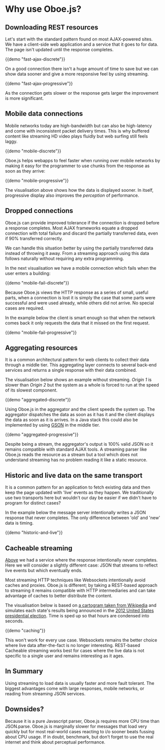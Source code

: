 Why use Oboe.js?
================

Downloading REST resources
--------------------------

Let's start with the standard pattern found on most AJAX-powered sites.
We have a client-side web application and a service that it goes to for data.
The page isn't updated until the response completes.

{{demo "fast-ajax-discrete"}}

On a good connection there isn't a huge amount of time to save but we can
show data sooner and give a more responsive feel by using streaming.

{{demo "fast-ajax-progressive"}}

As the connection gets slower or the response gets larger the improvement
is more significant.

Mobile data connections
-----------------------

Mobile networks today are high-bandwidth but can also be
high-latency and come with inconsistent packet delivery times.
This is why buffered content like streaming HD video plays
fluidly but web surfing still feels laggy.

{{demo "mobile-discrete"}}

Oboe.js helps webapps to feel faster when running over mobile networks by
making it easy for the programmer to use chunks from the response as soon 
as they arrive:

{{demo "mobile-progressive"}}

The visualisation above shows how the data is displayed sooner.
In itself, progressive display also improves the *perception* of performance.

Dropped connections
-------------------

Oboe.js can provide improved tolerance if the connection is dropped before
a response completes.
Most AJAX frameworks equate a dropped connection with total failure and discard
the partially transferred data, even if 90% transferred correctly.

We can handle this situation better by using the partially transferred data
instead of throwing it away. From a streaming approach using this data
follows naturally without requiring any extra programming. 

In the next visualisation we have a mobile connection which fails when the
user enters a building:

{{demo "mobile-fail-discrete"}}

Because Oboe.js views the HTTP response as a
series of small, useful parts, when a connection is lost it is simply
the case that some parts were successful and were used already,
while others did not arrive. No special cases are required.

In the example below the client is smart enough so that when the network
comes back it only requests the data that it missed on the first request.

{{demo "mobile-fail-progressive"}}

Aggregating resources
---------------------

It is a common architectural pattern for web clients to
collect their data through a middle tier.
This aggregating layer connects to several back-end services and
returns a single response with their data combined.

The visualisation below shows an example without streaming. *Origin 1* is slower
than *Origin 2* but the system as a whole is forced to run at the speed of
its slowest component.

{{demo "aggregated-discrete"}}

Using Oboe.js in the aggregator and the client
speeds the system up. The aggregator dispatches the data as soon as it has it and 
the client displays the data as soon as it is arrives.
In a Java stack this could also be implemented by using 
[GSON](http://code.google.com/p/google-gson/) in the middle
tier.

{{demo "aggregated-progressive"}}

Despite being a stream, the aggregator's output is 100% valid 
JSON so it remains compatible 
with standard AJAX tools. A streaming parser like Oboe.js reads the resource
as a stream but a tool which does not understand streaming has no problem reading it like 
a static resource.

Historic and live data on the same transport
--------------------------------------------

It is a common pattern for an application to fetch existing data
and then keep the page updated with 'live' events as they happen.
We traditionally use two transports here but
wouldn't our day be easier if we didn't have to program for distinct cases?

In the example below the message server intentionally writes a JSON response
that never completes. The only difference between 'old' and 'new' data
is timing.

{{demo "historic-and-live"}}

Cacheable streaming
-------------------

[Above](#historic-and-live-data-on-the-same-transport) we had a
service where the response intentionally never completes. Here we will
consider a slightly different case: JSON that streams to reflect
live events but which eventually ends.

Most streaming HTTP techniques like Websockets intentionally avoid caches
and proxies.
Oboe.js is different; by taking a REST-based approach to streaming it remains
compatible with HTTP intermediaries and can take advantage of caches to better
distribute the content.

The visualisation below is based on [a cartogram taken from
Wikipedia](http://en.wikipedia.org/wiki/File:Cartogram%E2%80%942012_Electoral_Vote.svg)
and simulates each state's results being announced in the [2012 United
States presidential
election](http://en.wikipedia.org/wiki/United_States_presidential_election,_2012).
Time is sped up so that hours are condensed into seconds.

{{demo "caching"}}

This won't work for every use case. Websockets remains the better choice where
live data after-the-fact is no longer interesting. REST-based Cacheable streaming
works best for cases where the live data is not specific to a single user and remains
interesting as it ages.

In Summary
----------

Using streaming to load data is usually faster and more fault tolerant.
The biggest advantages come with large responses, mobile networks, or reading from streaming
JSON services.

Downsides?
----------

Because it is a pure Javascript parser, Oboe.js requires more CPU time
than JSON.parse. Oboe.js is marginally
slower for messages that load very quickly 
but for most real-world cases reacting to i/o sooner beats
fussing about CPU usage. If in doubt, benchmark, but don't forget to
use the real internet and think about perceptual performance.
